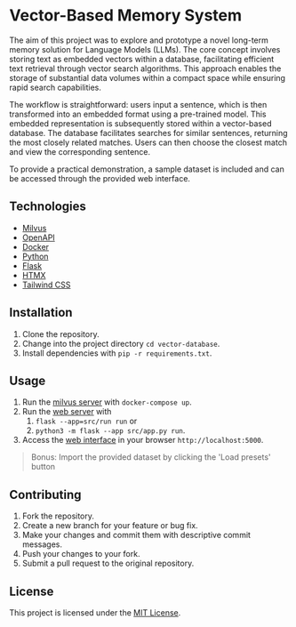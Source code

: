 # Vector-Based Memory System

The aim of this project was to explore and prototype a novel long-term memory solution for Language Models (LLMs). The core concept involves storing text as embedded vectors within a database, facilitating efficient text retrieval through vector search algorithms. This approach enables the storage of substantial data volumes within a compact space while ensuring rapid search capabilities.

The workflow is straightforward: users input a sentence, which is then transformed into an embedded format using a pre-trained model. This embedded representation is subsequently stored within a vector-based database. The database facilitates searches for similar sentences, returning the most closely related matches. Users can then choose the closest match and view the corresponding sentence.

To provide a practical demonstration, a sample dataset is included and can be accessed through the provided web interface.

## Technologies

- [Milvus](https://milvus.io/)
- [OpenAPI](https://swagger.io/specification/)
- [Docker](https://www.docker.com/)
- [Python](https://www.python.org/)
- [Flask](https://flask.palletsprojects.com/en/2.0.x/)
- [HTMX](https://htmx.org/)
- [Tailwind CSS](https://tailwindcss.com/)

## Installation

1. Clone the repository.
2. Change into the project directory `cd vector-database`.
3. Install dependencies with `pip -r requirements.txt`.

## Usage

1. Run the [milvus server](http://localhost:8000) with `docker-compose up`.
2. Run the [web server](http://localhost:5000) with 
   1. `flask --app=src/run run` or 
   2. `python3 -m flask --app src/app.py run`.
3. Access the [web interface](http://localhost:5000) in your browser `http://localhost:5000`.

> Bonus: Import the provided dataset by clicking the 'Load presets' button

## Contributing

1. Fork the repository.
2. Create a new branch for your feature or bug fix.
3. Make your changes and commit them with descriptive commit messages.
4. Push your changes to your fork.
5. Submit a pull request to the original repository.

## License

This project is licensed under the [MIT License](https://opensource.org/licenses/MIT).